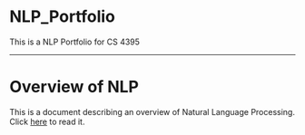 # NLP_Portfolio
This is a NLP Portfolio for CS 4395

---
# Overview of NLP
This is a document describing an overview of Natural Language Processing. Click [here](https://github.com/vickynguyen3/NLP_Portfolio/blob/main/OverviewOfNLP.pdf) to read it.